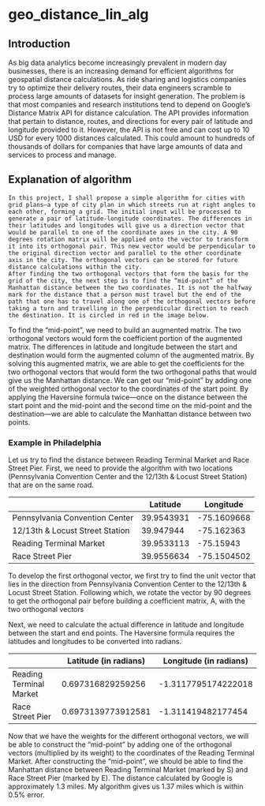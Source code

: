 # geo_distance_lin_alg

## Introduction

As big data analytics become increasingly prevalent in modern day businesses, there is an increasing demand for efficient algorithms for geospatial distance calculations. As ride sharing and logistics companies try to optimize their delivery routes, their data engineers scramble to process large amounts of datasets for insight generation. The problem is that most companies and research institutions tend to depend on Google’s Distance Matrix API for distance calculation. The API provides information that pertain to distance, routes, and directions for every pair of latitude and longitude provided to it. However, the API is not free and can cost up to 10 USD for every 1000 distances calculated. This could amount to hundreds of thousands of dollars for companies that have large amounts of data and services to process and manage.
	
## Explanation of algorithm  
	In this project, I shall propose a simple algorithm for cities with grid plans—a type of city plan in which streets run at right angles to each other, forming a grid. The initial input will be processed to generate a pair of latitude-longitude coordinates. The differences in their latitudes and longitudes will give us a direction vector that would be parallel to one of the coordinate axes in the city. A 90 degrees rotation matrix will be applied onto the vector to transform it into its orthogonal pair. This new vector would be perpendicular to the original direction vector and parallel to the other coordinate axis in the city. The orthogonal vectors can be stored for future distance calculations within the city.
	After finding the two orthogonal vectors that form the basis for the grid of the city, the next step is to find the “mid-point” of the Manhattan distance between the two coordinates. It is not the halfway mark for the distance that a person must travel but the end of the path that one has to travel along one of the orthogonal vectors before taking a turn and travelling in the perpendicular direction to reach the destination. It is circled in red in the image below. 

To find the “mid-point”, we need to build an augmented matrix. The two orthogonal vectors would form the coefficient portion of the augmented matrix. The differences in latitude and longitude between the start and destination would form the augmented column of the augmented matrix. By solving this augmented matrix, we are able to get the coefficients for the two orthogonal vectors that would form the two orthogonal paths that would give us the Manhattan distance. We can get our “mid-point” by adding one of the weighted orthogonal vector to the coordinates of the start point. By applying the Haversine formula twice—once on the distance between the start point and the mid-point and the second time on the mid-point and the destination—we are able to calculate the Manhattan distance between two points.

### Example in Philadelphia

Let us try to find the distance between Reading Terminal Market and Race Street Pier. First, we need to provide the algorithm with two locations (Pennsylvania Convention Center and the 12/13th & Locust Street Station) that are on the same road. 

|                                 | Latitude    | Longitude   |
| ------------------------------- | ----------- | ----------- |
| Pennsylvania Convention Center  | 39.9543931  | -75.1609668 |
| 12/13th & Locust Street Station | 39.947944   | -75.162363  |
| Reading Terminal Market         | 39.9533113  | -75.15943   |
| Race Street Pier                | 39.9556634  | -75.1504502 |

To develop the first orthogonal vector, we first try to find the unit vector that lies in the direction from Pennsylvania Convention Center to the 12/13th & Locust Street Station. Following which, we rotate the vector by 90 degrees to get the orthogonal pair before building a coefficient matrix, A, with the two orthogonal vectors

Next, we need to calculate the actual difference in latitude and longitude between the start and end points. The Haversine formula requires the latitudes and longitudes to be converted into radians.

|                         | Latitude (in radians) | Longitude (in radians) |
| ----------------------- | --------------------- | ---------------------- |
| Reading Terminal Market | 0.697316829259256     | -1.3117795174222018    |
| Race Street Pier        | 0.6973139773912581    | -1.311419482177454     |

Now that we have the weights for the different orthogonal vectors, we will be able to construct the “mid-point” by adding one of the orthogonal vectors (multiplied by its weight) to the coordinates of the Reading Terminal Market. After constructing the “mid-point”, we should be able to find the Manhattan distance between Reading Terminal Market (marked by S) and Race Street Pier (marked by E). The distance calculated by Google is approximately 1.3 miles. My algorithm gives us 1.37 miles which is within 0.5% error. 

